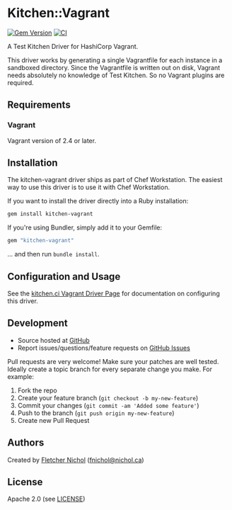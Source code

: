 # Kitchen::Vagrant

[![Gem Version](https://badge.fury.io/rb/kitchen-vagrant.svg)](http://badge.fury.io/rb/kitchen-vagrant)
[![CI](https://github.com/test-kitchen/kitchen-vagrant/actions/workflows/lint.yml/badge.svg)](https://github.com/test-kitchen/kitchen-vagrant/actions/workflows/lint.yml)

A Test Kitchen Driver for HashiCorp Vagrant.

This driver works by generating a single Vagrantfile for each instance in a
sandboxed directory. Since the Vagrantfile is written out on disk, Vagrant
needs absolutely no knowledge of Test Kitchen. So no Vagrant plugins are
required.

## Requirements

### Vagrant

Vagrant version of 2.4 or later.

## Installation

The kitchen-vagrant driver ships as part of Chef Workstation. The easiest way to use this driver is to use it with Chef Workstation.

If you want to install the driver directly into a Ruby installation:

```sh
gem install kitchen-vagrant
```

If you're using Bundler, simply add it to your Gemfile:

```ruby
gem "kitchen-vagrant"
```

... and then run `bundle install`.

## Configuration and Usage

See the [kitchen.ci Vagrant Driver Page](https://kitchen.ci/docs/drivers/vagrant/) for documentation on configuring this driver.

## Development

* Source hosted at [GitHub][repo]
* Report issues/questions/feature requests on [GitHub Issues][issues]

Pull requests are very welcome! Make sure your patches are well tested.
Ideally create a topic branch for every separate change you make. For
example:

1. Fork the repo
2. Create your feature branch (`git checkout -b my-new-feature`)
3. Commit your changes (`git commit -am 'Added some feature'`)
4. Push to the branch (`git push origin my-new-feature`)
5. Create new Pull Request

## Authors

Created by [Fletcher Nichol][author] (<fnichol@nichol.ca>)

## License

Apache 2.0 (see [LICENSE][license])

[author]:           https://github.com/test-kitchen
[issues]:           https://github.com/test-kitchen/kitchen-vagrant/issues
[license]:          https://github.com/test-kitchen/kitchen-vagrant/blob/master/LICENSE
[repo]:             https://github.com/test-kitchen/kitchen-vagrant
